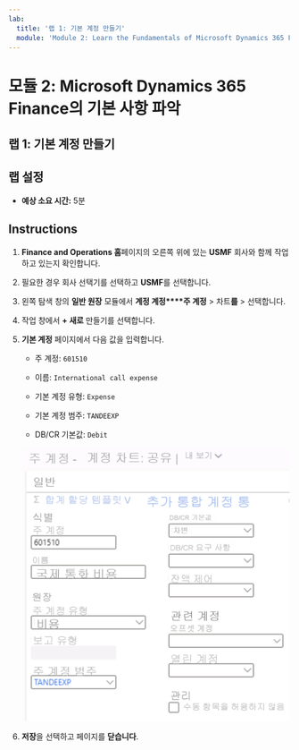 ```yaml
---
lab:
  title: '랩 1: 기본 계정 만들기'
  module: 'Module 2: Learn the Fundamentals of Microsoft Dynamics 365 Finance'
---
```


# 모듈 2: Microsoft Dynamics 365 Finance의 기본 사항 파악

## 랩 1: 기본 계정 만들기

## 랩 설정

   - **예상 소요 시간:** 5분

## Instructions

1.  **Finance and Operations 홈**페이지의 오른쪽 위에 있는 **USMF** 회사와 함께 작업하고 있는지 확인합니다. 

2.  필요한 경우 회사 선택기를 선택하고 **USMF**를 선택합니다. 

3.  왼쪽 탐색 창의 **일반 원장** 모듈에서 **계정 계정****주 계정** >  차트**를** >  선택합니다.

4.  작업 창에서 **+ 새로** 만들기를 선택합니다.

5.  **기본 계정** 페이지에서 다음 값을 입력합니다. 

    - 주 계정: `601510`

    - 이름: `International call expense`

    - 기본 계정 유형: `Expense`

    - 기본 계정 범주: `TANDEEXP`

    - DB/CR 기본값: `Debit`

    ![주 계정 스크린샷 - 계정 차트: 5단계에서 채운 필드가 있는 페이지 공유](./media/m-002-explore-general-ledgers-in-microsoft-dynamics-365-finance-03.png)

6.  **저장**을 선택하고 페이지를 **닫습니다**. 

